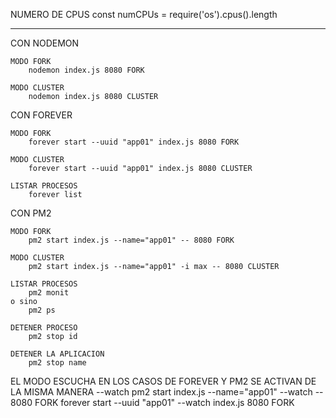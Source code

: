 NUMERO DE CPUS const numCPUs = require('os').cpus().length

---

CON NODEMON

    MODO FORK
        nodemon index.js 8080 FORK

    MODO CLUSTER
        nodemon index.js 8080 CLUSTER

CON FOREVER

    MODO FORK
        forever start --uuid "app01" index.js 8080 FORK

    MODO CLUSTER
        forever start --uuid "app01" index.js 8080 CLUSTER

    LISTAR PROCESOS
        forever list

CON PM2

    MODO FORK
        pm2 start index.js --name="app01" -- 8080 FORK

    MODO CLUSTER
        pm2 start index.js --name="app01" -i max -- 8080 CLUSTER

    LISTAR PROCESOS
        pm2 monit
    o sino
        pm2 ps

    DETENER PROCESO
        pm2 stop id

    DETENER LA APLICACION
        pm2 stop name

EL MODO ESCUCHA EN LOS CASOS DE FOREVER Y PM2 SE ACTIVAN DE LA MISMA MANERA --watch pm2 start index.js --name="app01" --watch -- 8080 FORK forever start --uuid "app01" --watch index.js 8080 FORK
